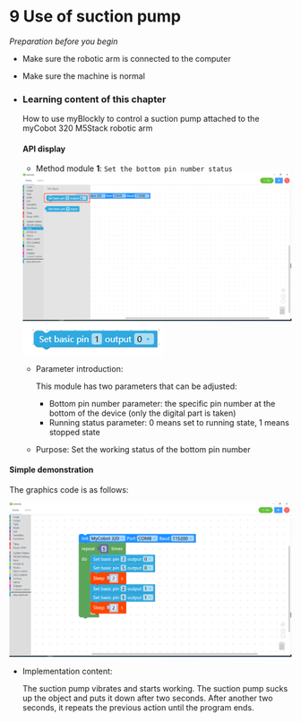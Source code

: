 # 9 Use of suction pump

<i>Preparation before you begin</i>

- Make sure the robotic arm is connected to the computer

- Make sure the machine is normal



* ### Learning content of this chapter

  How to use myBlockly to control a suction pump attached to the myCobot 320 M5Stack robotic arm

  #### API display

  - Method module **1**: `Set the bottom pin number status`



  <img src="./img/case/pump_item1.png" style="zoom: 50%;" />



  <img src="./img/blocks/basic/1.png" />

  * Parameter introduction:

    This module has two parameters that can be adjusted:

    * Bottom pin number parameter: the specific pin number at the bottom of the device (only the digital part is taken)
    * Running status parameter: 0 means set to running state, 1 means stopped state

  * Purpose: Set the working status of the bottom pin number








#### Simple demonstration

The graphics code is as follows:

<img src="./img/case/pumpuse.png"  />

* Implementation content:

  The suction pump vibrates and starts working. The suction pump sucks up the object and puts it down after two seconds. After another two seconds, it repeats the previous action until the program ends.

